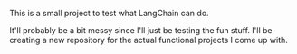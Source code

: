 This is a small project to test what LangChain can do.

It'll probably be a bit messy since I'll just be testing the fun stuff.
I'll be creating a new repository for the actual functional projects I come up with.